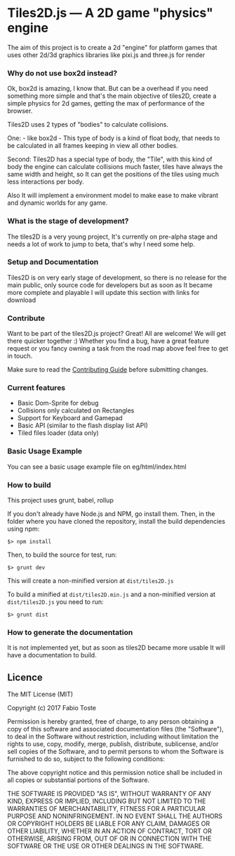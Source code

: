 Tiles2D.js — A 2D game "physics" engine
=============

The aim of this project is to create a 2d "engine" for platform games that uses other 2d/3d graphics libraries like pixi.js and three.js for render

### Why do not use box2d instead?

Ok, box2d is amazing, I know that. But can be a overhead if you need something more simple and that's the main objective of tiles2D,
create a simple physics for 2d games, getting the max of performance of the browser.

Tiles2D uses 2 types of "bodies" to calculate collisions.

One: - like box2d - This type of body is a kind of float body, that needs to be calculated in all frames keeping in view all other bodies.

Second:  Tiles2D has a special type of body, the "Tile", with this kind of body the engine can calculate collisions much faster,
tiles have always the same width and height, so It can get the positions of the tiles using much less interactions per body.

Also It will implement a environment model to make ease to make vibrant and dynamic worlds for any game.

### What is the stage of development?

The tiles2D is a very young project, It's currently on pre-alpha stage and needs a lot of work to jump to beta, that's why I need some help.

### Setup and Documentation ###

Tiles2D is on very early stage of development, so there is no release for the main public, only source code for developers
but as soon as It became more complete and playable I will update this section with links for download

### Contribute ###

Want to be part of the tiles2D.js project? Great! All are welcome! We will get there quicker
together :) Whether you find a bug, have a great feature request or you fancy owning a task
from the road map above feel free to get in touch.

Make sure to read the [Contributing Guide](https://github.com/tostegroo/tiles2D.js/blob/master/CONTRIBUTING.md)
before submitting changes.

### Current features ###

- Basic Dom-Sprite for debug
- Collisions only calculated on Rectangles
- Support for Keyboard and Gamepad
- Basic API (similar to the flash display list API)
- Tiled files loader (data only)

### Basic Usage Example ###

You can see a basic usage example file on eg/html/index.html

### How to build ###

This project uses grunt, babel, rollup

If you don't already have Node.js and NPM, go install them. Then, in the folder where you have cloned
the repository, install the build dependencies using npm:

```
$> npm install
```

Then, to build the source for test, run:

```
$> grunt dev
```

This will create a non-minified version at `dist/tiles2D.js`

To build a minified at `dist/tiles2D.min.js` and a non-minified version at `dist/tiles2D.js` you need to run:

```
$> grunt dist
```

### How to generate the documentation ###

It is not implemented yet, but as soon as tiles2D became more usable It will have a documentation to build.


## Licence
The MIT License (MIT)

Copyright (c) 2017 Fabio Toste

Permission is hereby granted, free of charge, to any person obtaining a copy
of this software and associated documentation files (the "Software"), to deal
in the Software without restriction, including without limitation the rights
to use, copy, modify, merge, publish, distribute, sublicense, and/or sell
copies of the Software, and to permit persons to whom the Software is
furnished to do so, subject to the following conditions:

The above copyright notice and this permission notice shall be included in all
copies or substantial portions of the Software.

THE SOFTWARE IS PROVIDED "AS IS", WITHOUT WARRANTY OF ANY KIND, EXPRESS OR
IMPLIED, INCLUDING BUT NOT LIMITED TO THE WARRANTIES OF MERCHANTABILITY,
FITNESS FOR A PARTICULAR PURPOSE AND NONINFRINGEMENT. IN NO EVENT SHALL THE
AUTHORS OR COPYRIGHT HOLDERS BE LIABLE FOR ANY CLAIM, DAMAGES OR OTHER
LIABILITY, WHETHER IN AN ACTION OF CONTRACT, TORT OR OTHERWISE, ARISING FROM,
OUT OF OR IN CONNECTION WITH THE SOFTWARE OR THE USE OR OTHER DEALINGS IN THE
SOFTWARE.
